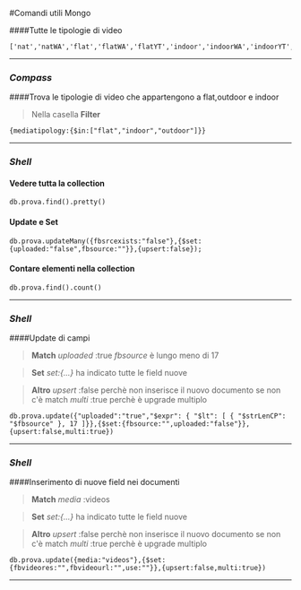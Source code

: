 #Comandi utili Mongo

####Tutte le tipologie di video
```
['nat','natWA','flat','flatWA','flatYT','indoor','indoorWA','indoorYT','outdoor','outdoorWA','outdoorYT']
```
***
### *Compass*
####Trova le tipologie di video che appartengono a flat,outdoor e indoor




> Nella casella **Filter**
```
{mediatipology:{$in:["flat","indoor","outdoor"]}}

```
***

### *Shell*
#### Vedere tutta la collection 

```
db.prova.find().pretty()
```

#### Update e Set 

```
db.prova.updateMany({fbsrcexists:"false"},{$set:{uploaded:"false",fbsource:""}},{upsert:false});
```

#### Contare elementi nella collection 

```
db.prova.find().count()
```
***


### *Shell*
####Update di campi 
>**Match** 
> *uploaded* :true
> *fbsource*  è lungo meno di 17

> **Set**
> *set:{...}* ha indicato tutte le field nuove  

> **Altro**
> *upsert* :false perchè non inserisce il nuovo documento se non c'è match
> *multi*  :true perchè è upgrade multiplo
```
db.prova.update({"uploaded":"true","$expr": { "$lt": [ { "$strLenCP": "$fbsource" }, 17 ]}},{$set:{fbsource:"",uploaded:"false"}},{upsert:false,multi:true})
```
***

### *Shell*
####Inserimento di nuove field nei documenti
>**Match** 
> *media* :videos

> **Set**
> *set:{...}* ha indicato tutte le field nuove  

> **Altro**
> *upsert* :false perchè non inserisce il nuovo documento se non c'è match
> *multi*  :true perchè è upgrade multiplo
```
db.prova.update({media:"videos"},{$set:{fbvideores:"",fbvideourl:"",use:""}},{upsert:false,multi:true})
```

***